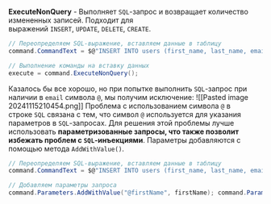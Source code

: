 **ExecuteNonQuery** - Выполняет `SQL`-запрос и возвращает количество измененных записей. Подходит для выражений `INSERT`, `UPDATE`, `DELETE`, `CREATE`.
```C#
// Переопределяем SQL-выражение, вставляем данные в таблицу 
command.CommandText = $@"INSERT INTO users (first_name, last_name, email, age) VALUES ({firstName}, {lastName}, {email}, {age}); "; 

// Выполнение команды на вставку данных
execute = command.ExecuteNonQuery();
```

Казалось бы все хорошо, но при попытке выполнить `SQL`-запрос при наличии в `email` символа `@`, мы получим исключение:
![[Pasted image 20241115210454.png]]
Проблема с использованием символа `@` в строке `SQL` связана с тем, что символ `@` используется для указания параметров в `SQL`-запросах. Для решения этой проблемы лучше использовать **параметризованные запросы, что также позволит избежать проблем с `SQL`-инъекциями**. Параметры добавляются с помощью метода `AddWithValue()`.
```C#
// Переопределяем SQL-выражение, вставляем данные в таблицу 
command.CommandText = $@"INSERT INTO users (first_name, last_name, email, age) VALUES (@firstName, @lastName, @email, @age); "; 

// Добавляем параметры запроса 
command.Parameters.AddWithValue("@firstName", firstName); command.Parameters.AddWithValue("@lastName", lastName); command.Parameters.AddWithValue("@email", email); command.Parameters.AddWithValue("@age", age);
```
